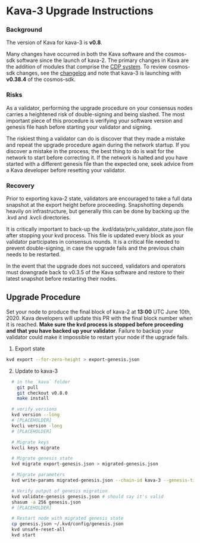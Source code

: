 # Kava-3 Upgrade Instructions

### Background

The version of Kava for kava-3 is __v0.8__.

Many changes have occurred in both the Kava software and the cosmos-sdk software since the launch of kava-2. The primary changes in Kava are the addition of modules that comprise the [CDP system](https://docs.kava.io/). To review cosmos-sdk changes, see the [changelog](https://github.com/cosmos/cosmos-sdk/blob/v0.38.4/CHANGELOG.md) and note that kava-3 is launching with __v0.38.4__ of the cosmos-sdk.

### Risks

As a validator, performing the upgrade procedure on your consensus nodes carries a heightened risk of double-signing and being slashed. The most important piece of this procedure is verifying your software version and genesis file hash before starting your validator and signing.

The riskiest thing a validator can do is discover that they made a mistake and repeat the upgrade procedure again during the network startup. If you discover a mistake in the process, the best thing to do is wait for the network to start before correcting it. If the network is halted and you have started with a different genesis file than the expected one, seek advice from a Kava developer before resetting your validator.

### Recovery
Prior to exporting kava-2 state, validators are encouraged to take a full data snapshot at the export height before proceeding. Snapshotting depends heavily on infrastructure, but generally this can be done by backing up the .kvd and .kvcli directories.

It is critically important to back-up the .kvd/data/priv_validator_state.json file after stopping your kvd process. This file is updated every block as your validator participates in consensus rounds. It is a critical file needed to prevent double-signing, in case the upgrade fails and the previous chain needs to be restarted.

In the event that the upgrade does not succeed, validators and operators must downgrade back to v0.3.5 of the Kava software and restore to their latest snapshot before restarting their nodes.

## Upgrade Procedure

Set your node to produce the final block of kava-2 at __13:00__ UTC June 10th, 2020. Kava developers will update this PR with the final block number when it is reached. __Make sure the kvd process is stopped before proceeding and that you have backed up your validator__. Failure to backup your validator could make it impossible to restart your node if the upgrade fails.

1. Export state

  ```sh
  kvd export --for-zero-height > export-genesis.json
  ```

2. Update to kava-3

```sh
  # in the `kava` folder
    git pull
    git checkout v0.8.0
    make install

  # verify versions
  kvd version --long
  # [PLACEHOLDER]
  kvcli version -long
  # [PLACEHOLDER]

  # Migrate keys
  kvcli keys migrate

  # Migrate genesis state
  kvd migrate export-genesis.json > migrated-genesis.json

  # Migrate parameters
  kvd write-params migrated-genesis.json --chain-id kava-3 --genesis-time 2020-06-10T14:00:00Z > genesis.json

  # Verify output of genesis migration
  kvd validate-genesis genesis.json # should say it's valid
  shasum -a 256 genesis.json
  # [PLACEHOLDER]

  # Restart node with migrated genesis state
  cp genesis.json ~/.kvd/config/genesis.json
  kvd unsafe-reset-all
  kvd start
```
